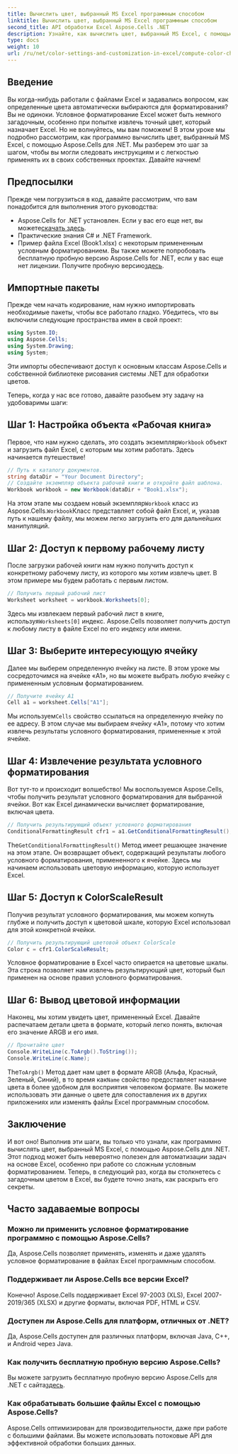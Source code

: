 ```yaml
---
title: Вычислить цвет, выбранный MS Excel программным способом
linktitle: Вычислить цвет, выбранный MS Excel программным способом
second_title: API обработки Excel Aspose.Cells .NET
description: Узнайте, как вычислить цвет, выбранный MS Excel, с помощью Aspose.Cells для .NET. Следуйте этому пошаговому руководству, чтобы получить программный доступ к цвету условного форматирования Excel.
type: docs
weight: 10
url: /ru/net/color-settings-and-customization-in-excel/compute-color-chosen-by-ms-excel/
---
```

## Введение
Вы когда-нибудь работали с файлами Excel и задавались вопросом, как определенные цвета автоматически выбираются для форматирования? Вы не одиноки. Условное форматирование Excel может быть немного загадочным, особенно при попытке извлечь точный цвет, который назначает Excel. Но не волнуйтесь, мы вам поможем! В этом уроке мы подробно рассмотрим, как программно вычислить цвет, выбранный MS Excel, с помощью Aspose.Cells для .NET. Мы разберем это шаг за шагом, чтобы вы могли следовать инструкциям и с легкостью применять их в своих собственных проектах. Давайте начнем!
## Предпосылки
Прежде чем погрузиться в код, давайте рассмотрим, что вам понадобится для выполнения этого руководства:
-  Aspose.Cells for .NET установлен. Если у вас его еще нет, вы можете[скачать здесь](https://releases.aspose.com/cells/net/).
- Практические знания C# и .NET Framework.
- Пример файла Excel (Book1.xlsx) с некоторым примененным условным форматированием.
Вы также можете попробовать бесплатную пробную версию Aspose.Cells for .NET, если у вас еще нет лицензии. Получите пробную версию[здесь](https://releases.aspose.com/).
## Импортные пакеты
Прежде чем начать кодирование, нам нужно импортировать необходимые пакеты, чтобы все работало гладко. Убедитесь, что вы включили следующие пространства имен в свой проект:
```csharp
using System.IO;
using Aspose.Cells;
using System.Drawing;
using System;
```
Эти импорты обеспечивают доступ к основным классам Aspose.Cells и собственной библиотеке рисования системы .NET для обработки цветов.

Теперь, когда у нас все готово, давайте разобьем эту задачу на удобоваримы шаги:
## Шаг 1: Настройка объекта «Рабочая книга»
 Первое, что нам нужно сделать, это создать экземпляр`Workbook` объект и загрузить файл Excel, с которым мы хотим работать. Здесь начинается путешествие!
```csharp
// Путь к каталогу документов.
string dataDir = "Your Document Directory";
// Создайте экземпляр объекта рабочей книги и откройте файл шаблона.
Workbook workbook = new Workbook(dataDir + "Book1.xlsx");
```
 На этом этапе мы создаем новый экземпляр`Workbook` класс из Aspose.Cells.`Workbook`Класс представляет собой файл Excel, и, указав путь к нашему файлу, мы можем легко загрузить его для дальнейших манипуляций.
## Шаг 2: Доступ к первому рабочему листу
После загрузки рабочей книги нам нужно получить доступ к конкретному рабочему листу, из которого мы хотим извлечь цвет. В этом примере мы будем работать с первым листом.
```csharp
// Получить первый рабочий лист
Worksheet worksheet = workbook.Worksheets[0];
```
 Здесь мы извлекаем первый рабочий лист в книге, используя`Worksheets[0]` индекс. Aspose.Cells позволяет получить доступ к любому листу в файле Excel по его индексу или имени.
## Шаг 3: Выберите интересующую ячейку
Далее мы выберем определенную ячейку на листе. В этом уроке мы сосредоточимся на ячейке «A1», но вы можете выбрать любую ячейку с примененным условным форматированием.
```csharp
// Получите ячейку А1
Cell a1 = worksheet.Cells["A1"];
```
 Мы используем`Cells` свойство ссылаться на определенную ячейку по ее адресу. В этом случае мы выбираем ячейку «A1», потому что хотим извлечь результаты условного форматирования, примененные к этой ячейке.
## Шаг 4: Извлечение результата условного форматирования
Вот тут-то и происходит волшебство! Мы воспользуемся Aspose.Cells, чтобы получить результат условного форматирования для выбранной ячейки. Вот как Excel динамически вычисляет форматирование, включая цвета.
```csharp
// Получить результирующий объект условного форматирования
ConditionalFormattingResult cfr1 = a1.GetConditionalFormattingResult();
```
 The`GetConditionalFormattingResult()` Метод имеет решающее значение на этом этапе. Он возвращает объект, содержащий результаты любого условного форматирования, примененного к ячейке. Здесь мы начинаем использовать цветовую информацию, которую использует Excel.
## Шаг 5: Доступ к ColorScaleResult
Получив результат условного форматирования, мы можем копнуть глубже и получить доступ к цветовой шкале, которую Excel использовал для этой конкретной ячейки.
```csharp
// Получить результирующий цветовой объект ColorScale
Color c = cfr1.ColorScaleResult;
```
Условное форматирование в Excel часто опирается на цветовые шкалы. Эта строка позволяет нам извлечь результирующий цвет, который был применен на основе правил условного форматирования.
## Шаг 6: Вывод цветовой информации
Наконец, мы хотим увидеть цвет, примененный Excel. Давайте распечатаем детали цвета в формате, который легко понять, включая его значение ARGB и его имя.
```csharp
// Прочитайте цвет
Console.WriteLine(c.ToArgb().ToString());
Console.WriteLine(c.Name);
```
 The`ToArgb()` Метод дает нам цвет в формате ARGB (Альфа, Красный, Зеленый, Синий), в то время как`Name` свойство предоставляет название цвета в более удобном для восприятия человеком формате. Вы можете использовать эти данные о цвете для сопоставления их в других приложениях или изменять файлы Excel программным способом.

## Заключение
И вот оно! Выполнив эти шаги, вы только что узнали, как программно вычислять цвет, выбранный MS Excel, с помощью Aspose.Cells для .NET. Этот подход может быть невероятно полезен для автоматизации задач на основе Excel, особенно при работе со сложным условным форматированием. Теперь, в следующий раз, когда вы столкнетесь с загадочным цветом в Excel, вы будете точно знать, как раскрыть его секреты.
## Часто задаваемые вопросы
### Можно ли применить условное форматирование программно с помощью Aspose.Cells?
Да, Aspose.Cells позволяет применять, изменять и даже удалять условное форматирование в файлах Excel программным способом.
### Поддерживает ли Aspose.Cells все версии Excel?
Конечно! Aspose.Cells поддерживает Excel 97-2003 (XLS), Excel 2007-2019/365 (XLSX) и другие форматы, включая PDF, HTML и CSV.
### Доступен ли Aspose.Cells для платформ, отличных от .NET?
Да, Aspose.Cells доступен для различных платформ, включая Java, C++, и Android через Java.
### Как получить бесплатную пробную версию Aspose.Cells?
 Вы можете загрузить бесплатную пробную версию Aspose.Cells для .NET с сайта[здесь](https://releases.aspose.com/).
### Как обрабатывать большие файлы Excel с помощью Aspose.Cells?
Aspose.Cells оптимизирован для производительности, даже при работе с большими файлами. Вы можете использовать потоковые API для эффективной обработки больших данных.